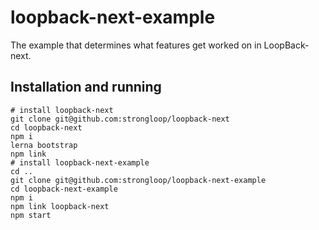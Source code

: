 # loopback-next-example
The example that determines what features get worked on in LoopBack-next.

## Installation and running

```
# install loopback-next
git clone git@github.com:strongloop/loopback-next
cd loopback-next
npm i
lerna bootstrap
npm link
# install loopback-next-example
cd ..
git clone git@github.com:strongloop/loopback-next-example
cd loopback-next-example
npm i
npm link loopback-next
npm start
```
